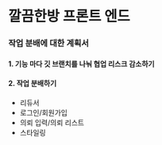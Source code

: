 # 깔끔한방 프론트 엔드

### 작업 분배에 대한 계획서

#### 1. 기능 마다 깃 브랜치를 나눠 협업 리스크 감소하기

#### 2. 작업 분배하기

-   리듀서
-   로그인/회원가입
-   의뢰 입력/의뢰 리스트
-   스타일링
